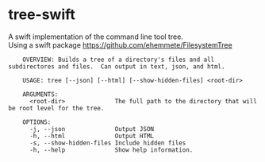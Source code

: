 # tree-swift
A swift implementation of the command line tool tree.  
Using a swift package https://github.com/ehemmete/FilesystemTree

		OVERVIEW: Builds a tree of a directory's files and all subdirectores and files.  Can output in text, json, and html.

		USAGE: tree [--json] [--html] [--show-hidden-files] <root-dir>

		ARGUMENTS:
		  <root-dir>              The full path to the directory that will be root level for the tree.

		OPTIONS:
		  -j, --json              Output JSON
		  -h, --html              Output HTML
		  -s, --show-hidden-files Include hidden files
		  -h, --help              Show help information.
